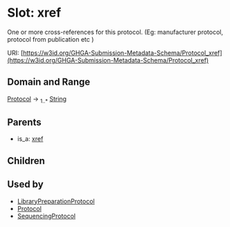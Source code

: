 
# Slot: xref


One or more cross-references for this protocol.  (Eg: manufacturer protocol, protocol from publication etc )

URI: [https://w3id.org/GHGA-Submission-Metadata-Schema/Protocol_xref](https://w3id.org/GHGA-Submission-Metadata-Schema/Protocol_xref)


## Domain and Range

[Protocol](Protocol.md) &#8594;  <sub>1..\*</sub> [String](types/String.md)

## Parents

 *  is_a: [xref](xref.md)

## Children


## Used by

 * [LibraryPreparationProtocol](LibraryPreparationProtocol.md)
 * [Protocol](Protocol.md)
 * [SequencingProtocol](SequencingProtocol.md)
